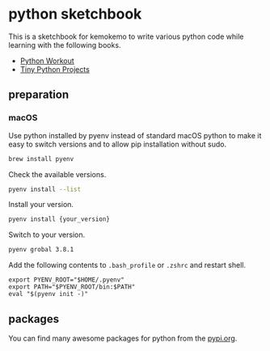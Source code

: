 # python sketchbook

This is a sketchbook for kemokemo to write various python code while learning with the following books.

- [Python Workout](https://www.manning.com/books/python-workout)
- [Tiny Python Projects](https://www.manning.com/books/tiny-python-projects)

## preparation

### macOS

Use python installed by pyenv instead of standard macOS python to make it easy to switch versions and to allow pip installation without sudo.

```sh
brew install pyenv 
```

Check the available versions.

```sh
pyenv install --list
```

Install your version.

```sh
pyenv install {your_version}
```

Switch to your version.

```sh
pyenv grobal 3.8.1
```

Add the following contents to `.bash_profile` or `.zshrc` and restart shell.

```
export PYENV_ROOT="$HOME/.pyenv"
export PATH="$PYENV_ROOT/bin:$PATH"
eval "$(pyenv init -)"
```

## packages

You can find many awesome packages for python from the [pypi.org](https://pypi.org/).
